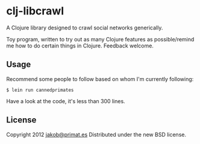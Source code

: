 # clj-libcrawl
A Clojure library designed to crawl social networks generically.

Toy program, written to try out as many Clojure features as
possible/remind me how to do certain things in Clojure.
Feedback welcome.

## Usage
Recommend some people to follow based on whom I'm currently following:

    $ lein run cannedprimates

Have a look at the code, it's less than 300 lines.

## License
Copyright 2012 jakob@primat.es
Distributed under the new BSD license.
